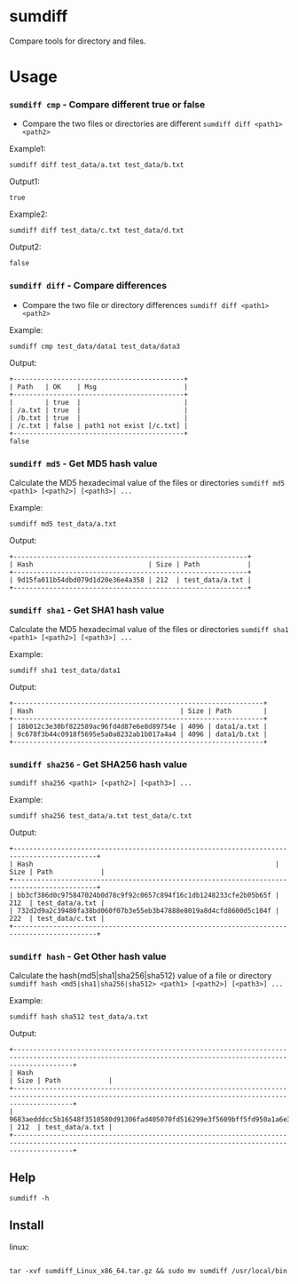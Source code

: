 # sumdiff
Compare tools for directory and files.

# Usage

### `sumdiff cmp` - Compare different true or false
  * Compare the two files or directories are different
  `sumdiff diff <path1> <path2>`
  
  Example1:
  ```shell
  sumdiff diff test_data/a.txt test_data/b.txt 
  ```
  Output1:
  ```text                                                                               
  true
  ```
  
  Example2:
  ```shell
  sumdiff diff test_data/c.txt test_data/d.txt 
  ```
  Output2:
  ```text                                                                                                                                                                    
  false
  ```

### `sumdiff diff` - Compare differences
  * Compare the two file or directory differences
    `sumdiff diff <path1> <path2>`
  
  Example:
  ```shell
  sumdiff cmp test_data/data1 test_data/data3
  ```
  Output:
  ```text                                                                               
  +-------------------------------------------+                                                       
  | Path   | OK    | Msg                      |
  +-------------------------------------------+
  |        | true  |                          |
  | /a.txt | true  |                          |
  | /b.txt | true  |                          |
  | /c.txt | false | path1 not exist [/c.txt] |
  +-------------------------------------------+
  false
  ```

### `sumdiff md5` - Get MD5 hash value
  Calculate the MD5 hexadecimal value of the files or directories
  `sumdiff md5 <path1> [<path2>] [<path3>] ...`
  
  Example:
  ```shell
  sumdiff md5 test_data/a.txt
  ```
  Output:
  ```text                                                                               
  +-----------------------------------------------------------+                                       
  | Hash                             | Size | Path            |
  +-----------------------------------------------------------+
  | 9d15fa011b54dbd079d1d20e36e4a358 | 212  | test_data/a.txt |
  +-----------------------------------------------------------+
  ```

### `sumdiff sha1` - Get SHA1 hash value
  Calculate the MD5 hexadecimal value of the files or directories
  `sumdiff sha1 <path1> [<path2>] [<path3>] ...`
  
  Example:
  ```shell
  sumdiff sha1 test_data/data1
  ```
  Output:
  ```text                                                                               
  +---------------------------------------------------------------+                                   
  | Hash                                     | Size | Path        |
  +---------------------------------------------------------------+
  | 18b012c3e30bf822589ac96fd4d87e6e8d89754e | 4096 | data1/a.txt |
  | 9c678f3b44c0918f5695e5a0a8232ab1b017a4a4 | 4096 | data1/b.txt |
  +---------------------------------------------------------------+
  ```

### `sumdiff sha256` - Get SHA256 hash value
  `sumdiff sha256 <path1> [<path2>] [<path3>] ...`
  
  Example:
  ```shell
  sumdiff sha256 test_data/a.txt test_data/c.txt
  ```
  Output:
  ```text                                                                               
  +-------------------------------------------------------------------------------------------+       
  | Hash                                                             | Size | Path            |
  +-------------------------------------------------------------------------------------------+
  | bb3cf386d0c975847024b0d78c9f92c0657c894f16c1db1248233cfe2b05b65f | 212  | test_data/a.txt |
  | 732d2d9a2c39480fa38bd060f07b3e55eb3b47888e8019a8d4cfd8600d5c104f | 222  | test_data/c.txt |
  +-------------------------------------------------------------------------------------------+
  ```

### `sumdiff hash` - Get Other hash value 
  Calculate the  hash(md5|sha1|sha256|sha512) value of a file or directory
  `sumdiff hash <md5|sha1|sha256|sha512> <path1> [<path2>] [<path3>] ...`
  
  Example:
  ```shell
  sumdiff hash sha512 test_data/a.txt
  ```
  Output:
  ```text                                                                               
  +-----------------------------------------------------------------------------------------------------------------------------------------------------------+
  | Hash                                                                                                                             | Size | Path            |
  +-----------------------------------------------------------------------------------------------------------------------------------------------------------+
  | 9683aedddcc5b16548f3510580d91306fad405070fd516299e3f5609bff5fd950a1a6e39e8bce5000d4f3c264428855eb2ae0f235f55d89bd9ec2c9f02c86c4b | 212  | test_data/a.txt |
  +-----------------------------------------------------------------------------------------------------------------------------------------------------------+
  ```

## Help
`sumdiff -h`


## Install

linux:
```shell

tar -xvf sumdiff_Linux_x86_64.tar.gz && sudo mv sumdiff /usr/local/bin

```